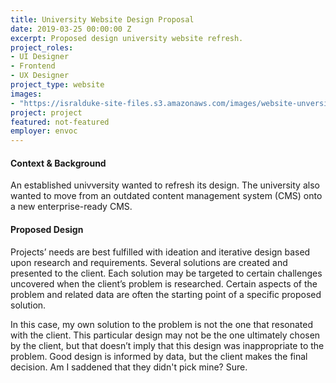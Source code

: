 ```yaml
---
title: University Website Design Proposal
date: 2019-03-25 00:00:00 Z
excerpt: Proposed design university website refresh.
project_roles:
- UI Designer
- Frontend
- UX Designer
project_type: website
images:
- "https://isralduke-site-files.s3.amazonaws.com/images/website-unversity-designed-by-isral-duke-envoc-employee.jpg"
project: project
featured: not-featured
employer: envoc
---
```

<h4>Context &amp; Background</h4>
<p>An established univversity wanted to refresh its design. The university also wanted to move from an outdated content management system (CMS) onto a new enterprise-ready CMS.</p>
<h4>Proposed Design</h4>
<p>Projects’ needs are best fulfilled with ideation and iterative design based upon research and requirements. Several solutions are created and presented to the client. Each solution may be targeted to certain challenges uncovered when the client&rsquo;s problem is researched. Certain aspects of the problem and related data are often the starting point of a specific proposed solution.
</p>
<p>In this case, my own solution to the problem is not the one that resonated with the client. This particular design may not be the one ultimately chosen by the client, but that doesn’t imply that this design was inappropriate to the problem. Good design is informed by data, but the client makes the final decision. Am I saddened that they didn't pick mine? Sure.
</p>